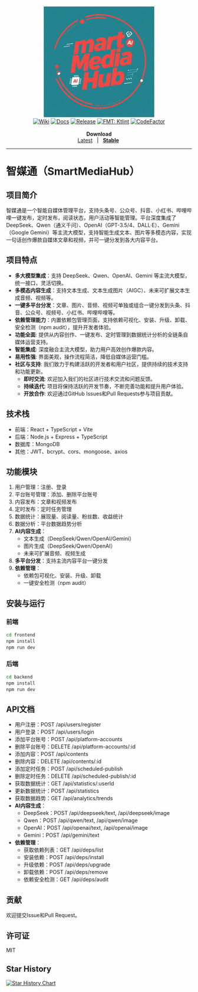 <p align="center">
  <a href="https://github.com/aiseall/SmartMediaHub">
    <img src="assets/logo.jpeg" alt="Logo" width="300">
  </a>

  <br>
  <a href="https://github.com/iamgio/quarkdown/wiki"><img alt="Wiki" src="https://img.shields.io/badge/wiki-read-darkcyan"></a>
  <a href="https://quarkdown.com/docs"><img alt="Docs" src="https://img.shields.io/badge/docs-read-blue"></a>
  <a href="https://github.com/iamgio/quarkdown/releases/latest"><img alt="Release" src="https://img.shields.io/github/v/release/iamgio/quarkdown?color=mediumseagreen"></a>
  <a href="https://pinterest.github.io/ktlint"><img alt="FMT: Ktlint" src="https://img.shields.io/badge/fmt-ktlint-7f52ff?logo=kotlin&logoColor=f5f5f5"></a>
  <a href="https://www.codefactor.io/repository/github/iamgio/quarkdown"><img alt="CodeFactor" src="https://www.codefactor.io/repository/github/iamgio/quarkdown/badge/main"></a>
  <br>
  <br>
    <strong>Download</strong>
  <br>
  <a href="https://github.com/aiseall/SmartMediaHub/releases/tag/latest">Latest</a>
  &nbsp; | &nbsp;
  <strong><a href="https://github.com/aiseall/SmartMediaHubreleases/latest">Stable</a></strong>&nbsp;
  <br>
  <hr>
</p>


# 智媒通（SmartMediaHub）


## 项目简介
智媒通是一个智能自媒体管理平台，支持头条号、公众号、抖音、小红书、哔哩哔哩一键发布，定时发布，阅读状态，用户活动等智能管理。平台深度集成了 DeepSeek、Qwen（通义千问）、OpenAI（GPT-3.5/4、DALL·E）、Gemini（Google Gemini）等主流大模型，支持智能生成文本、图片等多模态内容，实现一句话创作爆款自媒体文章和视频，并可一键分发到各大内容平台。

## 项目特点
- **多大模型集成**：支持 DeepSeek、Qwen、OpenAI、Gemini 等主流大模型，统一接口，灵活切换。
- **多模态内容生成**：支持文本生成、文本生成图片（AIGC）、未来可扩展文本生成音频、视频等。
- **一键多平台分发**：文章、图片、音频、视频可单独或组合一键分发到头条、抖音、公众号、视频号、小红书、哔哩哔哩等。
- **依赖管理能力**：内置依赖包管理页面，支持依赖可视化、安装、升级、卸载、安全检测（npm audit），提升开发者体验。
- **功能全面**: 提供从内容创作、一键发布、定时管理到数据统计分析的全链条自媒体运营支持。
- **智能集成**: 深度融合主流大模型，助力用户高效创作爆款内容。
- **易用性强**: 界面美观，操作流程简洁，降低自媒体运营门槛。
- **社区与支持**: 我们致力于构建活跃的开发者和用户社区，提供持续的技术支持和功能更新。
  - **即时交流**: 欢迎加入我们的社区进行技术交流和问题反馈。
  - **持续迭代**: 项目将保持活跃的开发节奏，不断完善功能和提升用户体验。
  - **开放合作**: 欢迎通过GitHub Issues和Pull Requests参与项目贡献。

## 技术栈
- 前端：React + TypeScript + Vite
- 后端：Node.js + Express + TypeScript
- 数据库：MongoDB
- 其他：JWT、bcrypt、cors、mongoose、axios

## 功能模块
1. 用户管理：注册、登录
2. 平台账号管理：添加、删除平台账号
3. 内容发布：文章和视频发布
4. 定时发布：定时任务管理
5. 数据统计：展现量、阅读量、粉丝数、收益统计
6. 数据分析：平台数据趋势分析
7. **AI内容生成**：
   - 文本生成（DeepSeek/Qwen/OpenAI/Gemini）
   - 图片生成（DeepSeek/Qwen/OpenAI）
   - 未来可扩展音频、视频生成
8. **多平台分发**：支持主流内容平台一键分发
9. **依赖管理**：
   - 依赖包可视化、安装、升级、卸载
   - 一键安全检测（npm audit）

## 安装与运行
### 前端
```bash
cd frontend
npm install
npm run dev
```

### 后端
```bash
cd backend
npm install
npm run dev
```

## API文档
- 用户注册：POST /api/users/register
- 用户登录：POST /api/users/login
- 添加平台账号：POST /api/platform-accounts
- 删除平台账号：DELETE /api/platform-accounts/:id
- 添加内容：POST /api/contents
- 删除内容：DELETE /api/contents/:id
- 添加定时任务：POST /api/scheduled-publish
- 删除定时任务：DELETE /api/scheduled-publish/:id
- 获取数据统计：GET /api/statistics/:userId
- 更新数据统计：POST /api/statistics
- 获取数据趋势：GET /api/analytics/trends
- **AI内容生成**：
  - DeepSeek：POST /api/deepseek/text, /api/deepseek/image
  - Qwen：POST /api/qwen/text, /api/qwen/image
  - OpenAI：POST /api/openai/text, /api/openai/image
  - Gemini：POST /api/gemini/text
- **依赖管理**：
  - 获取依赖列表：GET /api/deps/list
  - 安装依赖：POST /api/deps/install
  - 升级依赖：POST /api/deps/upgrade
  - 卸载依赖：POST /api/deps/remove
  - 依赖安全检测：GET /api/deps/audit

## 贡献
欢迎提交Issue和Pull Request。

## 许可证
MIT 

## Star History

[![Star History Chart](https://api.star-history.com/svg?repos=aiseall/SmartMediaHub&type=Date)](https://www.star-history.com/#aiseall/SmartMediaHub&Date)
